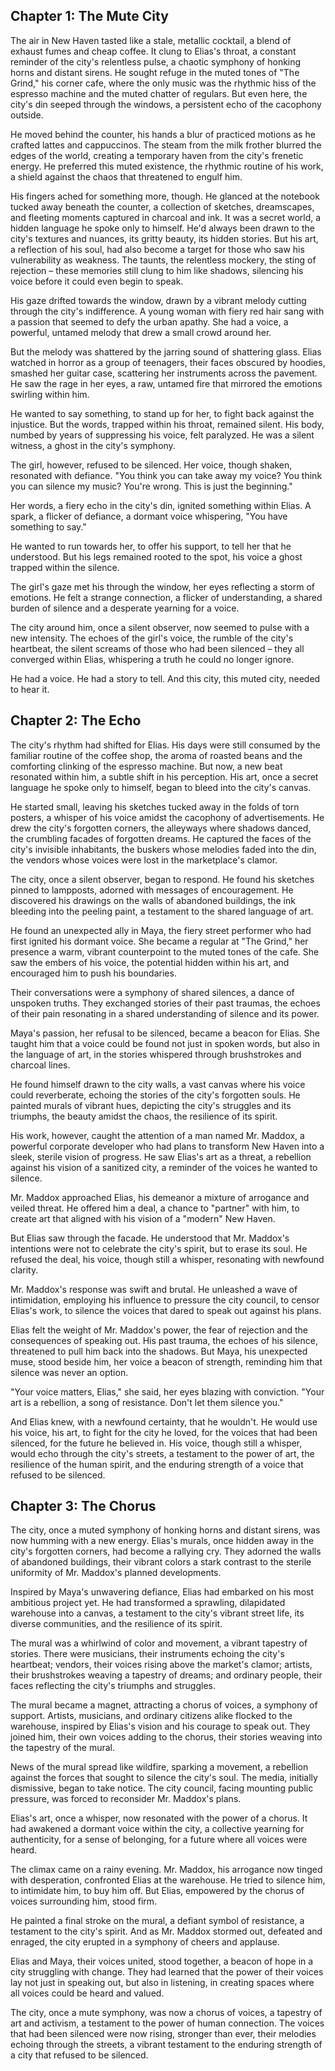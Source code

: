 ## Chapter 1: The Mute City

The air in New Haven tasted like a stale, metallic cocktail, a blend of exhaust fumes and cheap coffee.  It clung to Elias's throat, a constant reminder of the city's relentless pulse, a chaotic symphony of honking horns and distant sirens.  He sought refuge in the muted tones of "The Grind," his corner cafe, where the only music was the rhythmic hiss of the espresso machine and the muted chatter of regulars.  But even here, the city's din seeped through the windows, a persistent echo of the cacophony outside.

He moved behind the counter, his hands a blur of practiced motions as he crafted lattes and cappuccinos.  The steam from the milk frother blurred the edges of the world, creating a temporary haven from the city's frenetic energy.  He preferred this muted existence, the rhythmic routine of his work, a shield against the chaos that threatened to engulf him.

His fingers ached for something more, though.  He glanced at the notebook tucked away beneath the counter, a collection of sketches, dreamscapes, and fleeting moments captured in charcoal and ink.  It was a secret world, a hidden language he spoke only to himself.  He'd always been drawn to the city's textures and nuances, its gritty beauty, its hidden stories.  But his art, a reflection of his soul, had also become a target for those who saw his vulnerability as weakness.  The taunts, the relentless mockery, the sting of rejection – these memories still clung to him like shadows, silencing his voice before it could even begin to speak.

His gaze drifted towards the window, drawn by a vibrant melody cutting through the city's indifference. A young woman with fiery red hair sang with a passion that seemed to defy the urban apathy.  She had a voice, a powerful, untamed melody that drew a small crowd around her.

But the melody was shattered by the jarring sound of shattering glass.  Elias watched in horror as a group of teenagers, their faces obscured by hoodies, smashed her guitar case, scattering her instruments across the pavement.  He saw the rage in her eyes, a raw, untamed fire that mirrored the emotions swirling within him.

He wanted to say something, to stand up for her, to fight back against the injustice.  But the words, trapped within his throat, remained silent.  His body, numbed by years of suppressing his voice, felt paralyzed.  He was a silent witness, a ghost in the city's symphony.

The girl, however, refused to be silenced.  Her voice, though shaken, resonated with defiance.  "You think you can take away my voice?  You think you can silence my music?  You're wrong.  This is just the beginning."

Her words, a fiery echo in the city's din, ignited something within Elias.  A spark, a flicker of defiance, a dormant voice whispering, "You have something to say."  

He wanted to run towards her, to offer his support, to tell her that he understood.  But his legs remained rooted to the spot, his voice a ghost trapped within the silence.  

The girl's gaze met his through the window, her eyes reflecting a storm of emotions.  He felt a strange connection, a flicker of understanding, a shared burden of silence and a desperate yearning for a voice.  

The city around him, once a silent observer, now seemed to pulse with a new intensity.  The echoes of the girl's voice, the rumble of the city's heartbeat, the silent screams of those who had been silenced – they all converged within Elias, whispering a truth he could no longer ignore.  

He had a voice.  He had a story to tell.  And this city, this muted city, needed to hear it. 


## Chapter 2: The Echo

The city's rhythm had shifted for Elias.  His days were still consumed by the familiar routine of the coffee shop, the aroma of roasted beans and the comforting clinking of the espresso machine.  But now, a new beat resonated within him, a subtle shift in his perception.  His art, once a secret language he spoke only to himself, began to bleed into the city's canvas. 

He started small, leaving his sketches tucked away in the folds of torn posters, a whisper of his voice amidst the cacophony of advertisements.  He drew the city's forgotten corners, the alleyways where shadows danced, the crumbling facades of forgotten dreams.  He captured the faces of the city's invisible inhabitants, the buskers whose melodies faded into the din, the vendors whose voices were lost in the marketplace's clamor.  

The city, once a silent observer, began to respond.  He found his sketches pinned to lampposts, adorned with messages of encouragement.  He discovered his drawings on the walls of abandoned buildings, the ink bleeding into the peeling paint, a testament to the shared language of art.  

He found an unexpected ally in Maya, the fiery street performer who had first ignited his dormant voice.  She became a regular at "The Grind," her presence a warm, vibrant counterpoint to the muted tones of the cafe.  She saw the embers of his voice, the potential hidden within his art, and encouraged him to push his boundaries.

Their conversations were a symphony of shared silences, a dance of unspoken truths.  They exchanged stories of their past traumas, the echoes of their pain resonating in a shared understanding of silence and its power.  

Maya's passion, her refusal to be silenced, became a beacon for Elias.  She taught him that a voice could be found not just in spoken words, but also in the language of art, in the stories whispered through brushstrokes and charcoal lines.

He found himself drawn to the city walls, a vast canvas where his voice could reverberate, echoing the stories of the city's forgotten souls.  He painted murals of vibrant hues, depicting the city's struggles and its triumphs, the beauty amidst the chaos, the resilience of its spirit.

His work, however, caught the attention of a man named Mr. Maddox, a powerful corporate developer who had plans to transform New Haven into a sleek, sterile vision of progress.  He saw Elias's art as a threat, a rebellion against his vision of a sanitized city, a reminder of the voices he wanted to silence.  

Mr. Maddox approached Elias, his demeanor a mixture of arrogance and veiled threat.  He offered him a deal, a chance to "partner" with him, to create art that aligned with his vision of a "modern" New Haven.  

But Elias saw through the facade.  He understood that Mr. Maddox's intentions were not to celebrate the city's spirit, but to erase its soul.  He refused the deal, his voice, though still a whisper, resonating with newfound clarity.  

Mr. Maddox's response was swift and brutal.  He unleashed a wave of intimidation, employing his influence to pressure the city council, to censor Elias's work, to silence the voices that dared to speak out against his plans. 

Elias felt the weight of Mr. Maddox's power, the fear of rejection and the consequences of speaking out.  His past trauma, the echoes of his silence, threatened to pull him back into the shadows.  But Maya, his unexpected muse, stood beside him, her voice a beacon of strength, reminding him that silence was never an option.

"Your voice matters, Elias," she said, her eyes blazing with conviction.  "Your art is a rebellion, a song of resistance.  Don't let them silence you."

And Elias knew, with a newfound certainty, that he wouldn't.  He would use his voice, his art, to fight for the city he loved, for the voices that had been silenced, for the future he believed in.  His voice, though still a whisper, would echo through the city's streets, a testament to the power of art, the resilience of the human spirit, and the enduring strength of a voice that refused to be silenced. 



## Chapter 3: The Chorus

The city, once a muted symphony of honking horns and distant sirens, was now humming with a new energy. Elias's murals, once hidden away in the city's forgotten corners, had become a rallying cry. They adorned the walls of abandoned buildings, their vibrant colors a stark contrast to the sterile uniformity of Mr. Maddox's planned developments. 

Inspired by Maya's unwavering defiance, Elias had embarked on his most ambitious project yet. He had transformed a sprawling, dilapidated warehouse into a canvas, a testament to the city's vibrant street life, its diverse communities, and the resilience of its spirit. 

The mural was a whirlwind of color and movement, a vibrant tapestry of stories. There were musicians, their instruments echoing the city's heartbeat; vendors, their voices rising above the market's clamor; artists, their brushstrokes weaving a tapestry of dreams; and ordinary people, their faces reflecting the city's triumphs and struggles. 

The mural became a magnet, attracting a chorus of voices, a symphony of support. Artists, musicians, and ordinary citizens alike flocked to the warehouse, inspired by Elias's vision and his courage to speak out. They joined him, their own voices adding to the chorus, their stories weaving into the tapestry of the mural.

News of the mural spread like wildfire, sparking a movement, a rebellion against the forces that sought to silence the city's soul. The media, initially dismissive, began to take notice.  The city council, facing mounting public pressure, was forced to reconsider Mr. Maddox's plans.

Elias's art, once a whisper, now resonated with the power of a chorus.  It had awakened a dormant voice within the city, a collective yearning for authenticity, for a sense of belonging, for a future where all voices were heard.

The climax came on a rainy evening.  Mr. Maddox, his arrogance now tinged with desperation, confronted Elias at the warehouse.  He tried to silence him, to intimidate him, to buy him off.  But Elias, empowered by the chorus of voices surrounding him, stood firm.

He painted a final stroke on the mural, a defiant symbol of resistance, a testament to the city's spirit.  And as Mr. Maddox stormed out, defeated and enraged, the city erupted in a symphony of cheers and applause. 

Elias and Maya, their voices united, stood together, a beacon of hope in a city struggling with change.  They had learned that the power of their voices lay not just in speaking out, but also in listening, in creating spaces where all voices could be heard and valued.

The city, once a mute symphony, was now a chorus of voices, a tapestry of art and activism, a testament to the power of human connection.  The voices that had been silenced were now rising, stronger than ever, their melodies echoing through the streets, a vibrant testament to the enduring strength of a city that refused to be silenced. 
